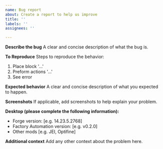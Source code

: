 ```yaml
---
name: Bug report
about: Create a report to help us improve
title: ''
labels: ''
assignees: ''

---
```


**Describe the bug**
A clear and concise description of what the bug is.

**To Reproduce**
Steps to reproduce the behavior:
1. Place block '...'
2. Preform actions '...'
3. See error

**Expected behavior**
A clear and concise description of what you expected to happen.

**Screenshots**
If applicable, add screenshots to help explain your problem.

**Desktop (please complete the following information):**
 - Forge version: [e.g. 14.23.5.2768]
 - Factory Automation version: [e.g. v0.2.0]
 - Other mods [e.g. JEI, Optifine]

**Additional context**
Add any other context about the problem here.
